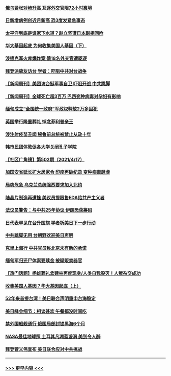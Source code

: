 #### [俄乌紧张对峙升高 互逐外交官限72小时离境](../pages/prog202/a103098908.md?t=04182151) 
#### [日新增病例创近月新高 恐3度发紧急事态](../pages/prog202/a103098888.md?t=04182151) 
#### [太平洋到底是谁家下水道？赵立坚遭日本副相回呛](../pages/prog202/a103098834.md?t=04182151) 
#### [华大基因起底 为何收集美国人基因（下）](../pages/prog202/a103098746.md?t=04182151) 
#### [涉捷克军火库爆炸案 俄18名外交官遭驱逐](../pages/prog202/a103098745.md?t=04182151) 
#### [拜登派挚友访台 学者：吓阻中共对台战争](../pages/prog202/a103097882.md?t=04182151) 
#### [【新闻周刊】美团访台挺军事自卫 吓阻开战 中共跳脚](../pages/prog202/a103098662.md?t=04182151) 
#### [【新闻周刊】全球死亡超3百万 巴西变种病毒对孕妇有影响](../pages/prog202/a103098667.md?t=04182151) 
#### [缅甸成立“全国统一政府”军政权释放2万多囚犯](../pages/prog202/a103098615.md?t=04182151) 
#### [英国举行隆重葬礼 悼念菲利普亲王](../pages/prog202/a103098605.md?t=04182151) 
#### [涉注射疫苗丑闻 秘鲁前总统被禁止从政十年](../pages/prog202/a103098600.md?t=04182151) 
#### [韩市民团体敦促各大学关闭孔子学院](../pages/prog202/a103098571.md?t=04182151) 
#### [【社区广角镜】第502期（2021/4/17）](../pages/prog202/a103098482.md?t=04182151) 
#### [加国安省延长扩大居家令 印度再破纪录 变种病毒肆虐](../pages/prog202/a103098444.md?t=04182151) 
#### [局势危急 乌克兰总统强烈要求加入北约](../pages/prog202/a103098369.md?t=04182151) 
#### [陆晶片制造再遭挫 美议员提限售EDA给共产主义者](../pages/prog202/a103098415.md?t=04182151) 
#### [法议员警告：与中共25年协议 伊朗恐获筹码](../pages/prog202/a103098412.md?t=04182151) 
#### [日代表罕见在台升国旗  学者析美日下一步行动](../pages/prog202/a103098389.md?t=04182151) 
#### [中共跳脚无用 台朝野欢迎美日声明](../pages/prog202/a103098380.md?t=04182151) 
#### [克里上海行 中共官员称北京未有新的承诺](../pages/prog202/a103098384.md?t=04182151) 
#### [缅甸军归还尸体索要赎金 被疑贩卖器官](../pages/prog202/a103098373.md?t=04182151) 
#### [【热门话题】杨雄葬礼孟建柱再度现身/人类自我毁灭！人猴杂交成功](../pages/prog202/a103098168.md?t=04182151) 
#### [收集美国人基因？华大基因起底（上）](../pages/prog202/a103098319.md?t=04182151) 
#### [52年来首提台湾！美日联合声明重申台海稳定](../pages/prog202/a103098296.md?t=04182151) 
#### [美日峰会细节：相谈甚欢 午餐都没时间吃](../pages/prog202/a103098257.md?t=04182151) 
#### [禁外国船舰通行 俄国局部封锁黑海6个月](../pages/prog202/a103098240.md?t=04182151) 
#### [NASA最佳地球照 土耳其凡湖蓝漩涡 美到令人醉](../pages/prog202/a103098204.md?t=04182151) 
#### [拜登菅义伟宣布 美日联合应对中共挑战](../pages/prog202/a103098064.md?t=04182151) 

----
#### [ >>> 更早内容 <<< ](../indexes/prog202-earlier.md)
